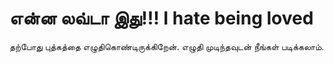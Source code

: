 # என்ன லவ்டா இது!!!  I hate being loved

தற்போது புத்கத்தை எழுதிகொண்டிருக்கிறேன். எழுதி முடிந்தவுடன் நீங்கள் படிக்கலாம். 

